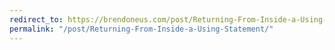 ```yaml
---
redirect_to: https://brendoneus.com/post/Returning-From-Inside-a-Using-Statement/
permalink: "/post/Returning-From-Inside-a-Using-Statement/"
---
```

